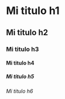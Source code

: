 <!-- Titulos -->
# Mi titulo h1
## Mi titulo h2
### Mi titulo h3
#### Mi titulo h4
##### Mi titulo h5
###### Mi titulo h6




